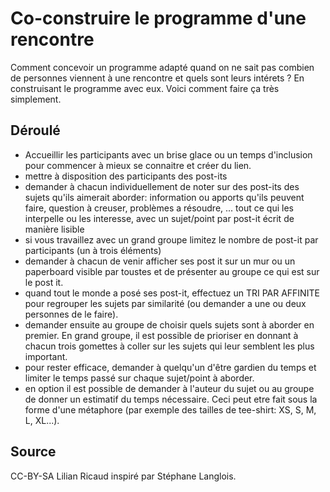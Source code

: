 <!--

---
title: Co-construire le programme d'une rencontre
description: Comment concevoir un programme adapté quand on ne sait pas combien de personnes viennent à une rencontre et quels sont leurs intérets ? En construisant le programme avec eux. Voici comment faire ça très simplement.
image_url: 
licence: CC-BY-SA
---

-->


# Co-construire le programme d'une rencontre

Comment concevoir un programme adapté quand on ne sait pas combien de personnes viennent à une rencontre et quels sont leurs intérets ? En construisant le programme avec eux. Voici comment faire ça très simplement.

## Déroulé

- Accueillir les participants avec un brise glace ou un temps d'inclusion pour commencer à mieux se connaitre et créer du lien.
- mettre à disposition des participants des post-its
- demander à chacun individuellement de noter sur des post-its des sujets qu'ils aimerait aborder: information ou apports qu'ils peuvent faire, question à creuser, problèmes a résoudre, ... tout ce qui les interpelle ou les interesse, avec un sujet/point par post-it écrit de manière lisible
- si vous travaillez avec un grand groupe limitez le nombre de post-it par participants (un à trois éléments)
- demander à chacun de venir afficher ses post it sur un mur ou un paperboard visible par toustes et de présenter au groupe ce qui est sur le post it.
- quand tout le monde a posé ses post-it, effectuez un TRI PAR AFFINITE pour regrouper les sujets par similarité (ou demander a une ou deux personnes de le faire).
- demander ensuite au groupe de choisir quels sujets sont à aborder en premier. En grand groupe, il est possible de prioriser en donnant à chacun trois gomettes à coller sur les sujets qui leur semblent les plus important.
- pour rester efficace, demander à quelqu'un d'être gardien du temps et limiter le temps passé sur chaque sujet/point à aborder.
- en option il est possible de demander à l'auteur du sujet ou au groupe de donner un estimatif du temps nécessaire. Ceci peut etre fait sous la forme d'une métaphore (par exemple des tailles de tee-shirt: XS, S, M, L, XL...).

## Source

CC-BY-SA Lilian Ricaud inspiré par Stéphane Langlois.

